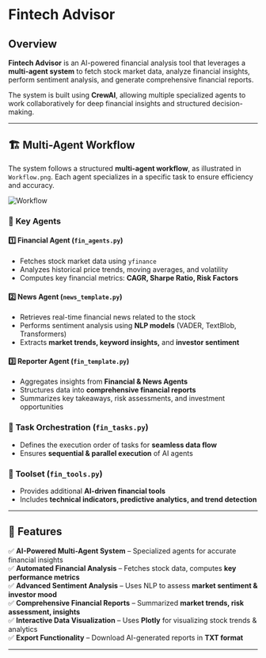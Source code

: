 

# Fintech Advisor

## Overview
**Fintech Advisor** is an AI-powered financial analysis tool that leverages a **multi-agent system** to fetch stock market data, analyze financial insights, perform sentiment analysis, and generate comprehensive financial reports.  

The system is built using **CrewAI**, allowing multiple specialized agents to work collaboratively for deep financial insights and structured decision-making.

---

## 🏗 Multi-Agent Workflow
The system follows a structured **multi-agent workflow**, as illustrated in `Workflow.png`. Each agent specializes in a specific task to ensure efficiency and accuracy.  

![Workflow](https://github.com/user-attachments/assets/44288471-8803-40fc-b92f-6aebf5920154)


### 🔹 **Key Agents**
#### 1️⃣ **Financial Agent** (`fin_agents.py`)
- Fetches stock market data using `yfinance`
- Analyzes historical price trends, moving averages, and volatility
- Computes key financial metrics: **CAGR, Sharpe Ratio, Risk Factors**

#### 2️⃣ **News Agent** (`news_template.py`)
- Retrieves real-time financial news related to the stock
- Performs sentiment analysis using **NLP models** (VADER, TextBlob, Transformers)
- Extracts **market trends, keyword insights,** and **investor sentiment**

#### 3️⃣ **Reporter Agent** (`fin_template.py`)
- Aggregates insights from **Financial & News Agents**
- Structures data into **comprehensive financial reports**
- Summarizes key takeaways, risk assessments, and investment opportunities

### 🔹 **Task Orchestration** (`fin_tasks.py`)
- Defines the execution order of tasks for **seamless data flow**
- Ensures **sequential & parallel execution** of AI agents

### 🔹 **Toolset** (`fin_tools.py`)
- Provides additional **AI-driven financial tools**
- Includes **technical indicators, predictive analytics, and trend detection**

---

## 🚀 Features
✅ **AI-Powered Multi-Agent System** – Specialized agents for accurate financial insights  
✅ **Automated Financial Analysis** – Fetches stock data, computes **key performance metrics**  
✅ **Advanced Sentiment Analysis** – Uses NLP to assess **market sentiment & investor mood**  
✅ **Comprehensive Financial Reports** – Summarized **market trends, risk assessment, insights**  
✅ **Interactive Data Visualization** – Uses **Plotly** for visualizing stock trends & analytics  
✅ **Export Functionality** – Download AI-generated reports in **TXT format**  






---



